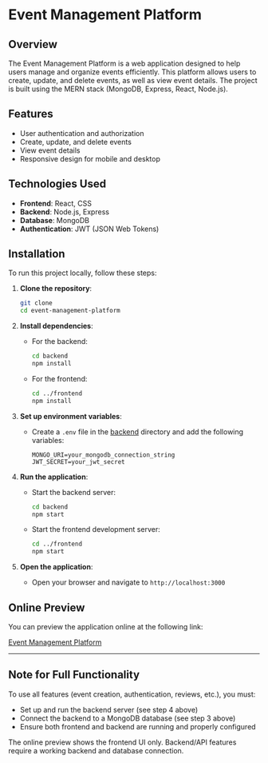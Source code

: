 # Event Management Platform

## Overview

The Event Management Platform is a web application designed to help users manage and organize events efficiently. This platform allows users to create, update, and delete events, as well as view event details. The project is built using the MERN stack (MongoDB, Express, React, Node.js).

## Features

- User authentication and authorization
- Create, update, and delete events
- View event details
- Responsive design for mobile and desktop

## Technologies Used

- **Frontend**: React, CSS
- **Backend**: Node.js, Express
- **Database**: MongoDB
- **Authentication**: JWT (JSON Web Tokens)

## Installation

To run this project locally, follow these steps:

1. **Clone the repository**:
    ```bash
    git clone 
    cd event-management-platform
    ```

2. **Install dependencies**:
    - For the backend:
        ```bash
        cd backend
        npm install
        ```
    - For the frontend:
        ```bash
        cd ../frontend
        npm install
        ```

3. **Set up environment variables**:
    - Create a `.env` file in the [backend](http://_vscodecontentref_/0) directory and add the following variables:
        ```env
        MONGO_URI=your_mongodb_connection_string
        JWT_SECRET=your_jwt_secret
        ```

4. **Run the application**:
    - Start the backend server:
        ```bash
        cd backend
        npm start
        ```
    - Start the frontend development server:
        ```bash
        cd ../frontend
        npm start
        ```

5. **Open the application**:
    - Open your browser and navigate to `http://localhost:3000`

## Online Preview

You can preview the application online at the following link:

[Event Management Platform](event-site-918.surge.sh)

---

## Note for Full Functionality

To use all features (event creation, authentication, reviews, etc.), you must:
- Set up and run the backend server (see step 4 above)
- Connect the backend to a MongoDB database (see step 3 above)
- Ensure both frontend and backend are running and properly configured

The online preview shows the frontend UI only. Backend/API features require a working backend and database connection.


